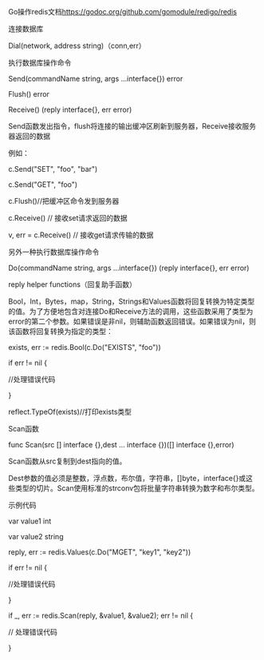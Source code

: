 
Go操作redis文档<https://godoc.org/github.com/gomodule/redigo/redis>

连接数据库

Dial(network, address string)（conn,err）

执行数据库操作命令

Send(commandName string, args ...interface{}) error

Flush() error

Receive() (reply interface{}, err error)



Send函数发出指令，flush将连接的输出缓冲区刷新到服务器，Receive接收服务器返回的数据

例如：

c.Send("SET", "foo", "bar")

c.Send("GET", "foo")

c.Flush()//把缓冲区命令发到服务器

c.Receive() // 接收set请求返回的数据

v, err = c.Receive() // 接收get请求传输的数据



另外一种执行数据库操作命令

Do(commandName string, args ...interface{}) (reply interface{}, err error)

reply helper functions（回复助手函数）

Bool，Int，Bytes，map，String，Strings和Values函数将回复转换为特定类型的值。为了方便地包含对连接Do和Receive方法的调用，这些函数采用了类型为error的第二个参数。如果错误是非nil，则辅助函数返回错误。如果错误为nil，则该函数将回复转换为指定的类型：

exists, err := redis.Bool(c.Do("EXISTS", "foo"))

if err != nil {

//处理错误代码

}

reflect.TypeOf(exists)//打印exists类型



Scan函数

func Scan(src \[\] interface {},dest ... interface {})(\[\] interface {},error)

Scan函数从src复制到dest指向的值。

Dest参数的值必须是整数，浮点数，布尔值，字符串，\[\]byte，interface{}或这些类型的切片。Scan使用标准的strconv包将批量字符串转换为数字和布尔类型。

示例代码

var value1 int

var value2 string

reply, err := redis.Values(c.Do("MGET", "key1", "key2"))

if err != nil {

 //处理错误代码

}

 if \_, err := redis.Scan(reply, &value1, &value2); err != nil {

 // 处理错误代码

}
